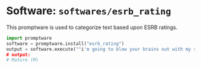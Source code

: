 # Software: `softwares/esrb_rating`

This promptware is used to categorize text based upon ESRB ratings.

```python
import promptware
software = promptware.install("esrb_rating")
output = software.execute(""i'm going to blow your brains out with my ray gun then stomp on your guts."\n\nESRB rating:")
# output:
# Mature (M)
```